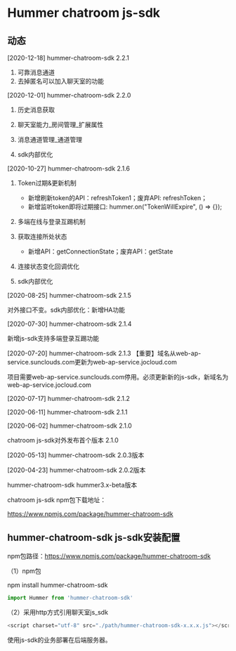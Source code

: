 # Hummer chatroom js-sdk

## 动态

[2020-12-18] hummer-chatroom-sdk 2.2.1

1. 可靠消息通道
1. 去掉匿名可以加入聊天室的功能

[2020-12-01] hummer-chatroom-sdk 2.2.0

1. 历史消息获取	

1. 聊天室能力_房间管理_扩展属性

1. 消息通道管理_通道管理

1. sdk内部优化

[2020-10-27] hummer-chatroom-sdk 2.1.6

1. Token过期&更新机制
   * 新增刷新token的API：refreshToken1；废弃API: refreshToken；
   * 新增监听token即将过期接口: hummer.on("TokenWillExpire", () => {});

1. 多端在线与登录互踢机制

1. 获取连接所处状态
   * 新增API：getConnectionState；废弃API：getState

1. 连接状态变化回调优化

1. sdk内部优化

[2020-08-25] hummer-chatroom-sdk 2.1.5

对外接口不变。sdk内部优化：新增HA功能

[2020-07-30] hummer-chatroom-sdk 2.1.4

新增js-sdk支持多端登录互踢功能

[2020-07-20] hummer-chatroom-sdk 2.1.3
【重要】域名从web-ap-service.sunclouds.com更新为web-ap-service.jocloud.com

项目需要web-ap-service.sunclouds.com停用。必须更新新的js-sdk，新域名为web-ap-service.jocloud.com

[2020-07-17] hummer-chatroom-sdk 2.1.2

[2020-06-11] hummer-chatroom-sdk 2.1.1

[2020-06-02] hummer-chatroom-sdk 2.1.0

chatroom js-sdk对外发布首个版本 2.1.0

[2020-05-13] hummer-chatroom-sdk 2.0.3版本

[2020-04-23] hummer-chatroom-sdk 2.0.2版本

hummer-chatroom-sdk hummer3.x-beta版本

chatroom js-sdk npm包下载地址：

https://www.npmjs.com/package/hummer-chatroom-sdk


## hummer-chatroom-sdk js-sdk安装配置

npm包路径：https://www.npmjs.com/package/hummer-chatroom-sdk

（1）npm包

npm install hummer-chatroom-sdk

```javascript
import Hummer from 'hummer-chatroom-sdk'
```

（2）采用http方式引用聊天室js_sdk
```javascript
<script charset="utf-8" src="./path/hummer-chatroom-sdk-x.x.x.js"></script>
```
使用js-sdk的业务部署在后端服务器。
